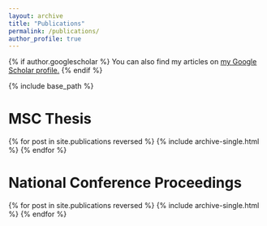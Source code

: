```yaml
---
layout: archive
title: "Publications"
permalink: /publications/
author_profile: true
---
```


{% if author.googlescholar %}
  You can also find my articles on <u><a href="{{author.googlescholar}}">my Google Scholar profile</a>.</u>
{% endif %}

{% include base_path %}

# MSC Thesis
{% for post in site.publications reversed %}
  {% include archive-single.html %}
{% endfor %}

# National Conference Proceedings
{% for post in site.publications reversed %}
  {% include archive-single.html %}
{% endfor %}
